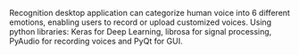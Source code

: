 Recognition desktop application can categorize human voice into 6 
different emotions, enabling users to record or upload customized 
voices.
Using python libraries: Keras for Deep Learning, librosa for signal 
processing, PyAudio for recording voices and PyQt for GUI.
